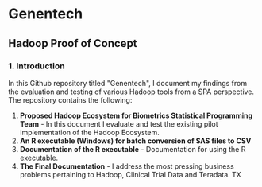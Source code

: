 # Genentech
## Hadoop Proof of Concept
### 1. Introduction
In this Github repository titled "Genentech", I document my findings from the evaluation and testing of various Hadoop tools from a SPA perspective. The repository contains the following: <br />
1. **Proposed Hadoop Ecosystem for Biometrics Statistical Programming Team** - In this document I evaluate and test the existing pilot implementation of the Hadoop Ecosystem.
2. **An R executable (Windows) for batch conversion of SAS files to CSV**
3. **Documentation of the R executable** - Documentation for using the R executable.
4. **The Final Documentation** - I address the most pressing business problems pertaining to Hadoop, Clinical Trial Data and Teradata.
TX
